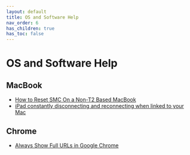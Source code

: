 ```yaml
---
layout: default
title: OS and Software Help
nav_order: 6
has_children: true
has_toc: false
---
```


# OS and Software Help

## MacBook
- [How to Reset SMC On a Non-T2 Based MacBook](../os-software-help/reset-smc)
- [iPad constantly disconnecting and reconnecting when linked to your Mac](../os-software-help/ipad-disconnection)

## Chrome
- [Always Show Full URLs in Google Chrome](../os-software-help/always-show-full-url-in-chrome)